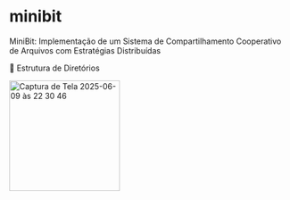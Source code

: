 # minibit
MiniBit: Implementação de um Sistema de Compartilhamento Cooperativo de Arquivos com Estratégias Distribuídas

📁 Estrutura de Diretórios

<img width="198" alt="Captura de Tela 2025-06-09 às 22 30 46" src="https://github.com/user-attachments/assets/8ee0000a-8db1-455f-bcd7-ff5b0995e8ec" />
